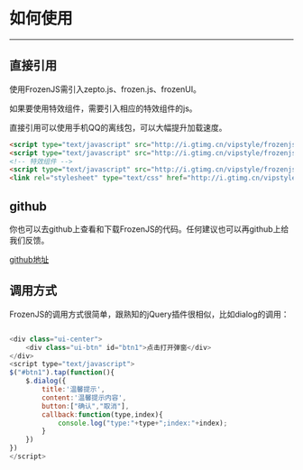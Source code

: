 # 如何使用

---

## 直接引用

使用FrozenJS需引入zepto.js、frozen.js、frozenUI。

如果要使用特效组件，需要引入相应的特效组件的js。

直接引用可以使用手机QQ的离线包，可以大幅提升加载速度。

```html
<script type="text/javascript" src="http://i.gtimg.cn/vipstyle/frozenjs/lib/zepto.min.js"></script>
<script type="text/javascript" src="http://i.gtimg.cn/vipstyle/frozenjs/1.0.0/frozen.js"></script>
<!-- 特效组件 -->
<script type="text/javascript" src="http://i.gtimg.cn/vipstyle/frozenjs/1.0.0/effect.cover.js"></script>
<link rel="stylesheet" type="text/css" href="http://i.gtimg.cn/vipstyle/frozenui/1.0.0/css/basic.css?_bid=256">
```

## github

你也可以去github上查看和下载FrozenJS的代码。任何建议也可以再github上给我们反馈。

[github地址](https://github.com/frozenui/frozenjs)

## 调用方式

FrozenJS的调用方式很简单，跟熟知的jQuery插件很相似，比如dialog的调用：

```js

<div class="ui-center">
    <div class="ui-btn" id="btn1">点击打开弹窗</div>
</div>
<script type="text/javascript">
$("#btn1").tap(function(){
	$.dialog({
	    title:'温馨提示',
	    content:'温馨提示内容',
	    button:["确认","取消"],
	    callback:function(type,index){
	        console.log("type:"+type+";index:"+index);
	    }
	})
})
</script>
```